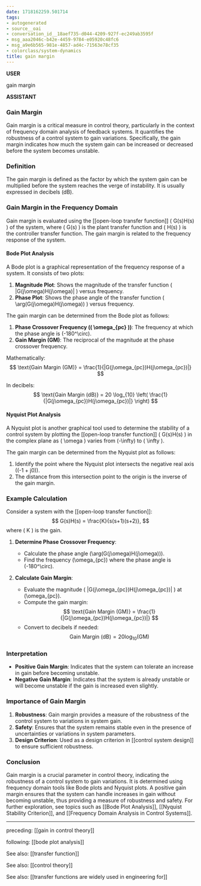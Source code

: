 ```yaml
---
date: 1718162259.501714
tags:
- autogenerated
- source__oai
- conversation_id__18aef735-d044-4209-927f-ec249ab3595f
- msg_aaa2046c-b42e-4459-9784-e05920c48fc6
- msg_a9e6b565-981e-4857-ad4c-71563e78cf35
- colorclass/system-dynamics
title: gain margin
---
```


**USER**

gain margin


**ASSISTANT**

### Gain Margin

Gain margin is a critical measure in control theory, particularly in the context of frequency domain analysis of feedback systems. It quantifies the robustness of a control system to gain variations. Specifically, the gain margin indicates how much the system gain can be increased or decreased before the system becomes unstable.

### Definition

The gain margin is defined as the factor by which the system gain can be multiplied before the system reaches the verge of instability. It is usually expressed in decibels (dB).

### Gain Margin in the Frequency Domain

Gain margin is evaluated using the [[open-loop transfer function]] \( G(s)H(s) \) of the system, where \( G(s) \) is the plant transfer function and \( H(s) \) is the controller transfer function. The gain margin is related to the frequency response of the system.

#### Bode Plot Analysis

A Bode plot is a graphical representation of the frequency response of a system. It consists of two plots:
1. **Magnitude Plot**: Shows the magnitude of the transfer function \( |G(j\omega)H(j\omega)| \) versus frequency.
2. **Phase Plot**: Shows the phase angle of the transfer function \( \arg(G(j\omega)H(j\omega)) \) versus frequency.

The gain margin can be determined from the Bode plot as follows:
1. **Phase Crossover Frequency (\( \omega_{pc} \))**: The frequency at which the phase angle is \(-180^\circ\).
2. **Gain Margin (GM)**: The reciprocal of the magnitude at the phase crossover frequency.

Mathematically:
$$
\text{Gain Margin (GM)} = \frac{1}{|G(j\omega_{pc})H(j\omega_{pc})|}
$$

In decibels:
$$
\text{Gain Margin (dB)} = 20 \log_{10} \left( \frac{1}{|G(j\omega_{pc})H(j\omega_{pc})|} \right)
$$

#### Nyquist Plot Analysis

A Nyquist plot is another graphical tool used to determine the stability of a control system by plotting the [[open-loop transfer function]] \( G(s)H(s) \) in the complex plane as \( \omega \) varies from \(-\infty\) to \( \infty \).

The gain margin can be determined from the Nyquist plot as follows:
1. Identify the point where the Nyquist plot intersects the negative real axis (\(-1 + j0\)).
2. The distance from this intersection point to the origin is the inverse of the gain margin.

### Example Calculation

Consider a system with the [[open-loop transfer function]]:
$$
G(s)H(s) = \frac{K}{s(s+1)(s+2)},
$$
where \( K \) is the gain.

1. **Determine Phase Crossover Frequency**:
   - Calculate the phase angle \(\arg(G(j\omega)H(j\omega))\).
   - Find the frequency \(\omega_{pc}\) where the phase angle is \(-180^\circ\).

2. **Calculate Gain Margin**:
   - Evaluate the magnitude \( |G(j\omega_{pc})H(j\omega_{pc})| \) at \(\omega_{pc}\).
   - Compute the gain margin:
     $$
     \text{Gain Margin (GM)} = \frac{1}{|G(j\omega_{pc})H(j\omega_{pc})|}
     $$
   - Convert to decibels if needed:
     $$
     \text{Gain Margin (dB)} = 20 \log_{10}(\text{GM})
     $$

### Interpretation

- **Positive Gain Margin**: Indicates that the system can tolerate an increase in gain before becoming unstable.
- **Negative Gain Margin**: Indicates that the system is already unstable or will become unstable if the gain is increased even slightly.

### Importance of Gain Margin

1. **Robustness**: Gain margin provides a measure of the robustness of the control system to variations in system gain.
2. **Safety**: Ensures that the system remains stable even in the presence of uncertainties or variations in system parameters.
3. **Design Criterion**: Used as a design criterion in [[control system design]] to ensure sufficient robustness.

### Conclusion

Gain margin is a crucial parameter in control theory, indicating the robustness of a control system to gain variations. It is determined using frequency domain tools like Bode plots and Nyquist plots. A positive gain margin ensures that the system can handle increases in gain without becoming unstable, thus providing a measure of robustness and safety. For further exploration, see topics such as [[Bode Plot Analysis]], [[Nyquist Stability Criterion]], and [[Frequency Domain Analysis in Control Systems]].


---

preceding: [[gain in control theory]]  


following: [[bode plot analysis]]

See also: [[transfer function]]


See also: [[control theory]]


See also: [[transfer functions are widely used in engineering for]]